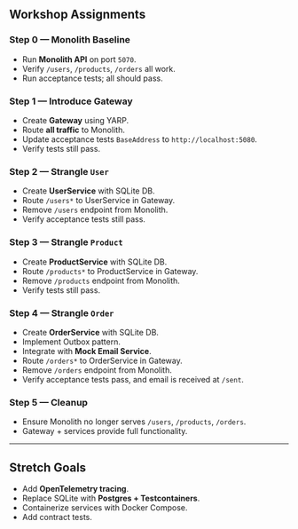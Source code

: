 ## Workshop Assignments

### Step 0 — Monolith Baseline

* Run **Monolith API** on port `5070`.
* Verify `/users`, `/products`, `/orders` all work.
* Run acceptance tests; all should pass.

### Step 1 — Introduce Gateway

* Create **Gateway** using YARP.
* Route **all traffic** to Monolith.
* Update acceptance tests `BaseAddress` to `http://localhost:5080`.
* Verify tests still pass.

### Step 2 — Strangle `User`

* Create **UserService** with SQLite DB.
* Route `/users*` to UserService in Gateway.
* Remove `/users` endpoint from Monolith.
* Verify acceptance tests still pass.

### Step 3 — Strangle `Product`

* Create **ProductService** with SQLite DB.
* Route `/products*` to ProductService in Gateway.
* Remove `/products` endpoint from Monolith.
* Verify tests still pass.

### Step 4 — Strangle `Order`

* Create **OrderService** with SQLite DB.
* Implement Outbox pattern.
* Integrate with **Mock Email Service**.
* Route `/orders*` to OrderService in Gateway.
* Remove `/orders` endpoint from Monolith.
* Verify acceptance tests pass, and email is received at `/sent`.

### Step 5 — Cleanup

* Ensure Monolith no longer serves `/users`, `/products`, `/orders`.
* Gateway + services provide full functionality.

---

## Stretch Goals

* Add **OpenTelemetry tracing**.
* Replace SQLite with **Postgres + Testcontainers**.
* Containerize services with Docker Compose.
* Add contract tests.
